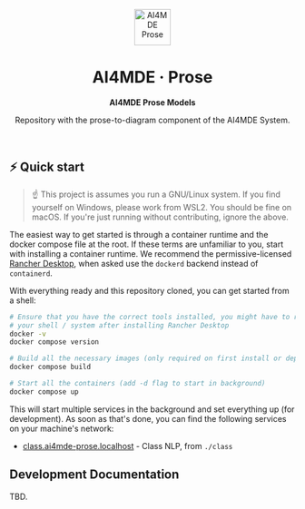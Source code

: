 <p align="center">
    <img
        src="https://avatars.githubusercontent.com/u/155311177"
        alt="AI4MDE Prose"
        width="64"
    />
</p>

<h1 align="center">
  AI4MDE &middot; <b>Prose</b>
</h1>

<div align="center">
  <strong>AI4MDE Prose Models</strong>
</div>

<p align="center">
  Repository with the prose-to-diagram component of the AI4MDE System.
</p>

<br/>

## ⚡️ Quick start

> ☝️ This project is assumes you run a GNU/Linux system.
> If you find yourself on Windows, please work from WSL2.
> You should be fine on macOS. If you're just running without
> contributing, ignore the above.

The easiest way to get started is through a container runtime and the docker compose
file at the root. If these terms are unfamiliar to you, start with installing a container
runtime. We recommend the permissive-licensed [Rancher Desktop](https://rancherdesktop.io/),
when asked use the `dockerd` backend instead of `containerd`.

With everything ready and this repository cloned, you can get started from a shell:

```bash
# Ensure that you have the correct tools installed, you might have to restart
# your shell / system after installing Rancher Desktop
docker -v
docker compose version

# Build all the necessary images (only required on first install or dependency change)
docker compose build

# Start all the containers (add -d flag to start in background)
docker compose up
```

This will start multiple services in the background and set everything up (for development).
As soon as that's done, you can find the following services on your machine's network:

- [class.ai4mde-prose.localhost](http://class.ai4mde-prose.localhost) - Class NLP, from `./class`

## Development Documentation

TBD.

